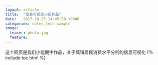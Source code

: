 ```yaml
---
layout: article
title:  "信息可视化小组作品"
date:   2017-10-25 14:45:50 +0800
categories: notes_tech sample
image:
  teaser: photo.jpg
  feature:
---
```

这个网页是我们小组期中作品，关于城镇居民消费水平分析的信息可视化
{% include toc.html %}